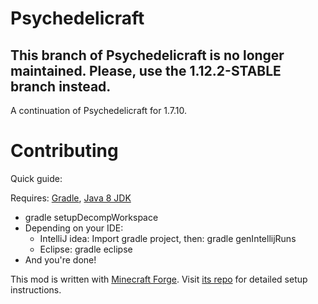 Psychedelicraft
============
## This branch of Psychedelicraft is no longer maintained. Please, use the 1.12.2-STABLE branch instead.
A continuation of Psychedelicraft for 1.7.10.

Contributing
============

Quick guide:

Requires: [Gradle](https://gradle.org), [Java 8 JDK](http://www.oracle.com/technetwork/java/javase/downloads/index.html)
* gradle setupDecompWorkspace
* Depending on your IDE:
  * IntelliJ idea: Import gradle project, then: gradle genIntellijRuns
  * Eclipse: gradle eclipse
* And you're done!

This mod is written with [Minecraft Forge](http://www.minecraftforge.net/). Visit [its repo](https://github.com/MinecraftForge/MinecraftForge) for detailed setup instructions.
